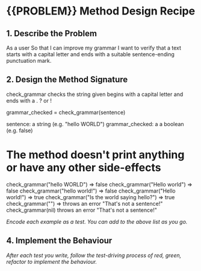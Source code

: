 # {{PROBLEM}} Method Design Recipe

## 1. Describe the Problem

As a user
So that I can improve my grammar
I want to verify that a text starts with a capital letter and ends with a suitable sentence-ending punctuation mark.

## 2. Design the Method Signature

check_grammar checks the string given begins with a capital letter and ends with a . ? or !

grammar_checked = check_grammar(sentence)

sentence: a string (e.g. "hello WORLD")
grammar_checked: a a boolean (e.g. false)

# The method doesn't print anything or have any other side-effects

check_grammar("hello WORLD") => false
check_grammar("Hello world") => false
check_grammar("hello world!") => false
check_grammar("Hello world!") => true
check_grammar("Is the world saying hello?") => true
check_grammar("") => throws an error "That's not a sentence!"
check_grammar(nil) throws an error "That's not a sentence!"

_Encode each example as a test. You can add to the above list as you go._

## 4. Implement the Behaviour

_After each test you write, follow the test-driving process of red, green, refactor to implement the behaviour._